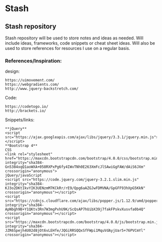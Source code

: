 # Stash
## Stash repository

Stash repository will be used to store notes and ideas as needed. Will include ideas, frameworks, code snippets or cheat sheet ideas.
Will also be used to store references for resources I use on a regular basis.


### References/Inspiration:

design:
```
https://uimovement.com/
https://webgradients.com/
http://www.jquery-backstretch.com/
```

Code:
```
https://codetogo.io/
http://brackets.io/
```

Snippets/links:
```
**jQuery**
<script src="https://ajax.googleapis.com/ajax/libs/jquery/3.3.1/jquery.min.js"></script>
**Bootstrap 4**
CSS
<link rel="stylesheet" href="https://maxcdn.bootstrapcdn.com/bootstrap/4.0.0/css/bootstrap.min.css" integrity="sha384-Gn5384xqQ1aoWXA+058RXPxPg6fy4IWvTNh0E263XmFcJlSAwiGgFAW/dAiS6JXm" crossorigin="anonymous">
jQuery/javaScript
<script src="https://code.jquery.com/jquery-3.2.1.slim.min.js" integrity="sha384-KJ3o2DKtIkvYIK3UENzmM7KCkRr/rE9/Qpg6aAZGJwFDMVNA/GpGFF93hXpG5KkN" crossorigin="anonymous"></script>
<script src="https://cdnjs.cloudflare.com/ajax/libs/popper.js/1.12.9/umd/popper.min.js" integrity="sha384-ApNbgh9B+Y1QKtv3Rn7W3mgPxhU9K/ScQsAP7hUibX39j7fakFPskvXusvfa0b4Q" crossorigin="anonymous"></script>
<script src="https://maxcdn.bootstrapcdn.com/bootstrap/4.0.0/js/bootstrap.min.js" integrity="sha384-JZR6Spejh4U02d8jOt6vLEHfe/JQGiRRSQQxSfFWpi1MquVdAyjUar5+76PVCmYl" crossorigin="anonymous"></script>
```
